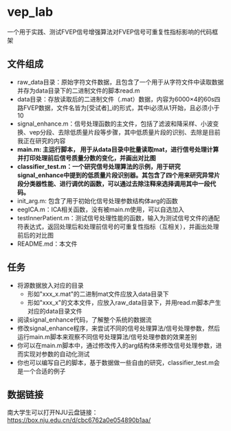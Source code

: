 # vep_lab
一个用于实践、测试FVEP信号增强算法对FVEP信号可重复性指标影响的代码框架
## 文件组成
- raw_data目录：原始字符文件数据，且包含了一个用于从字符文件中读取数据并存为data目录下的二进制文件的脚本read.m
- data目录：存放读取后的二进制文件（.mat）数据，内容为6000×4的60s四路FVEP数据，文件名皆为[受试者]_i的形式，其中i必须从1开始，且必须小于10
- signal_enhance.m：信号处理函数的主文件，包括了滤波和降采样、小波变换、vep分段、去除低质量片段等步骤，其中低质量片段的识别、去除是目前我正在研究的内容
- **main.m: 主运行脚本， 用于从data目录中批量读取mat，进行信号处理计算并打印处理前后信号质量分数的变化，并画出对比图**
- **classifier_test.m：一个研究信号处理算法的示例，用于研究signal_enhance中提到的低质量片段识别器。其包含了四个用来研究异常片段分类器性能、进行调优的函数，可以通过去除注释来选择调用其中一段代码。**
- init_arg.m: 包含了用于初始化信号处理参数结构体arg的函数
- eegICA.m：ICA相关函数，没有被main.m使用，可以自选加入
- testInnerPatient.m：测试信号处理性能的函数，输入为测试信号文件的通配符表达式，返回处理后和处理前信号的可重复性指标（互相关），并画出处理前后的对比图
- README.md：本文件
## 任务
- 将源数据放入对应的目录
  - 形如"xxx_x.mat"的二进制mat文件应放入data目录下
  - 形如"xxx_x"的文本文件，应放入raw_data目录下，并用read.m脚本产生对应的data目录文件
- 阅读signal_enhance代码，了解整个系统的数据流
- 修改signal_enhance程序，来尝试不同的信号处理算法/信号处理参数，然后运行main.m脚本来观察不同信号处理算法/信号处理参数的效果差别
- 你可以在main.m脚本中，通过修改传入的arg结构体来修改信号处理参数，进而实现对参数的自动化测试
- 你也可以编写自己的脚本，基于数据做一些自由的研究，classifier_test.m会是一个合适的例子

## 数据链接
南大学生可以打开NJU云盘链接：https://box.nju.edu.cn/d/cbc6762a0e054890b1aa/
